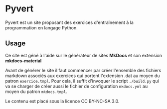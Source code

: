 # Pyvert

Pyvert est un site proposant des exercices d'entraînement à la programmation en langage Python.


## Usage

Ce site est géné à l'aide  sur le générateur de sites **MkDocs** et son extension **mkdocs-material**

Avant de générer le site il faut commencer par créer l'ensemble des fichiers markdown associés aux exercices qui portent l'extension .dat au moyen du patron `exercice.tmpl`. Pour cela, il suffit d'invoquer le script `./build.py` qui va se charger de créer aussi le fichier de configuration `mkdocs.yml` au moyen du patron `mkdocs.tmpl`.





Le contenu est placé sous la licence CC BY-NC-SA 3.0.
